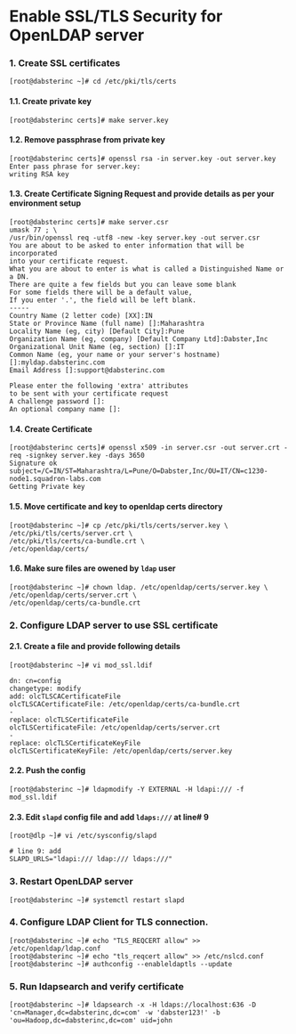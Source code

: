 # Enable SSL/TLS Security for OpenLDAP server



### 1. Create SSL certificates
```
[root@dabsterinc ~]# cd /etc/pki/tls/certs 
```

#### 1.1. Create private key
```
[root@dabsterinc certs]# make server.key 
```

#### 1.2. Remove passphrase from private key
```
[root@dabsterinc certs]# openssl rsa -in server.key -out server.key
Enter pass phrase for server.key:
writing RSA key
```

#### 1.3. Create Certificate Signing Request and provide details as per your environment setup
```
[root@dabsterinc certs]# make server.csr
umask 77 ; \
/usr/bin/openssl req -utf8 -new -key server.key -out server.csr
You are about to be asked to enter information that will be incorporated
into your certificate request.
What you are about to enter is what is called a Distinguished Name or a DN.
There are quite a few fields but you can leave some blank
For some fields there will be a default value,
If you enter '.', the field will be left blank.
-----
Country Name (2 letter code) [XX]:IN
State or Province Name (full name) []:Maharashtra
Locality Name (eg, city) [Default City]:Pune
Organization Name (eg, company) [Default Company Ltd]:Dabster,Inc
Organizational Unit Name (eg, section) []:IT
Common Name (eg, your name or your server's hostname) []:myldap.dabsterinc.com
Email Address []:support@dabsterinc.com

Please enter the following 'extra' attributes
to be sent with your certificate request
A challenge password []:
An optional company name []:
```

#### 1.4. Create Certificate
```
[root@dabsterinc certs]# openssl x509 -in server.csr -out server.crt -req -signkey server.key -days 3650
Signature ok
subject=/C=IN/ST=Maharashtra/L=Pune/O=Dabster,Inc/OU=IT/CN=c1230-node1.squadron-labs.com
Getting Private key
```
#### 1.5. Move certificate and key to openldap certs directory
```
[root@dabsterinc ~]# cp /etc/pki/tls/certs/server.key \
/etc/pki/tls/certs/server.crt \
/etc/pki/tls/certs/ca-bundle.crt \
/etc/openldap/certs/ 
```
#### 1.6. Make sure files are owened by `ldap` user
```
[root@dabsterinc ~]# chown ldap. /etc/openldap/certs/server.key \
/etc/openldap/certs/server.crt \
/etc/openldap/certs/ca-bundle.crt
```

### 2. Configure LDAP server to use SSL certificate

#### 2.1. Create a file and provide following details
```
[root@dabsterinc ~]# vi mod_ssl.ldif
```

```
dn: cn=config
changetype: modify
add: olcTLSCACertificateFile
olcTLSCACertificateFile: /etc/openldap/certs/ca-bundle.crt
-
replace: olcTLSCertificateFile
olcTLSCertificateFile: /etc/openldap/certs/server.crt
-
replace: olcTLSCertificateKeyFile
olcTLSCertificateKeyFile: /etc/openldap/certs/server.key
```

#### 2.2. Push the config
```
[root@dabsterinc ~]# ldapmodify -Y EXTERNAL -H ldapi:/// -f mod_ssl.ldif 
```

#### 2.3. Edit `slapd` config file and add `ldaps:///` at line# 9
```
[root@dlp ~]# vi /etc/sysconfig/slapd
```
```
# line 9: add
SLAPD_URLS="ldapi:/// ldap:/// ldaps:///"
```

### 3. Restart OpenLDAP server
```
[root@dabsterinc ~]# systemctl restart slapd 
```

### 4. Configure LDAP Client for TLS connection.
```
[root@dabsterinc ~]# echo "TLS_REQCERT allow" >> /etc/openldap/ldap.conf
[root@dabsterinc ~]# echo "tls_reqcert allow" >> /etc/nslcd.conf
[root@dabsterinc ~]# authconfig --enableldaptls --update
```

### 5. Run ldapsearch and verify certificate
```
[root@dabsterinc ~]# ldapsearch -x -H ldaps://localhost:636 -D 'cn=Manager,dc=dabsterinc,dc=com' -w 'dabster123!' -b 'ou=Hadoop,dc=dabsterinc,dc=com' uid=john
```
